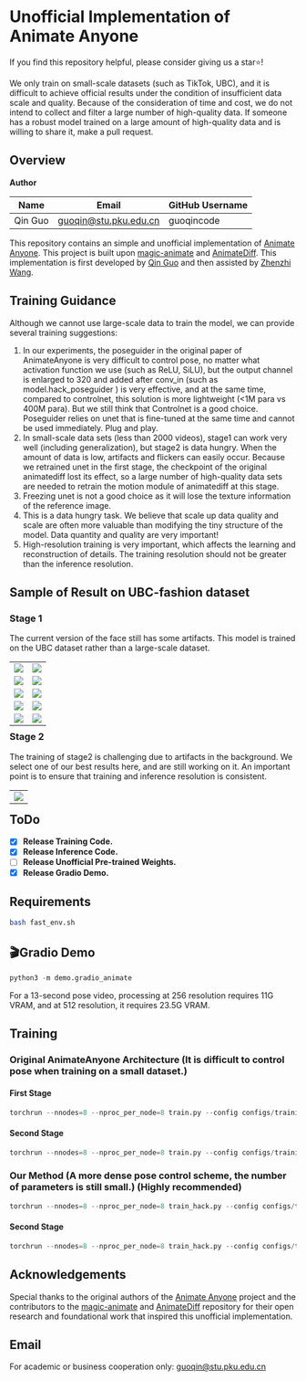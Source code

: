 # Unofficial Implementation of Animate Anyone

If you find this repository helpful, please consider giving us a star⭐!

We only train on small-scale datasets (such as TikTok, UBC), and it is difficult to achieve official results under the condition of insufficient data scale and quality. Because of the consideration of time and cost, we do not intend to collect and filter a large number of high-quality data. If someone has a robust model trained on a large amount of high-quality data and is willing to share it, make a pull request.

## Overview
**Author** 

| Name | Email | GitHub Username |
| ---- | --------- | --------------- |
|  Qin Guo    |  guoqin@stu.pku.edu.cn   |   guoqincode         |


This repository contains an simple and unofficial implementation of [Animate Anyone](https://humanaigc.github.io/animate-anyone/). This project is built upon [magic-animate](https://github.com/magic-research/magic-animate/tree/main) and [AnimateDiff](https://github.com/guoyww/AnimateDiff). This implementation is first developed by [Qin Guo](https://github.com/guoqincode) and then assisted by [Zhenzhi Wang](https://zhenzhiwang.github.io/).

## Training Guidance
Although we cannot use large-scale data to train the model, we can provide several training suggestions:
1. In our experiments, the poseguider in the original paper of AnimateAnyone is very difficult to control pose, no matter what activation function we use (such as ReLU, SiLU), but the output channel is enlarged to 320 and added after conv_in (such as model.hack_poseguider ) is very effective, and at the same time, compared to controlnet, this solution is more lightweight (<1M para vs 400M para). But we still think that Controlnet is a good choice. Poseguider relies on unet that is fine-tuned at the same time and cannot be used immediately. Plug and play.
2. In small-scale data sets (less than 2000 videos), stage1 can work very well (including generalization), but stage2 is data hungry. When the amount of data is low, artifacts and flickers can easily occur. Because we retrained unet in the first stage, the checkpoint of the original animatediff lost its effect, so a large number of high-quality data sets are needed to retrain the motion module of animatediff at this stage.
3. Freezing unet is not a good choice as it will lose the texture information of the reference image.
4. This is a data hungry task. We believe that scale up data quality and scale are often more valuable than modifying the tiny structure of the model. Data quantity and quality are very important!
5. High-resolution training is very important, which affects the learning and reconstruction of details. The training resolution should not be greater than the inference resolution.


## Sample of Result on UBC-fashion dataset
### Stage 1
The current version of the face still has some artifacts.  This model is trained on the UBC dataset rather than a large-scale dataset.
<table class="center">
    <tr><td><img src="./assets/stage1/1.png"></td><td><img src="./assets/stage1/2.png"></td></tr>
    <tr><td><img src="./assets/stage1/3.png"></td><td><img src="./assets/stage1/8.png"></td></tr>
    <tr><td><img src="./assets/stage1/9.png"></td><td><img src="./assets/stage1/10.png"></td></tr>
    <tr><td><img src="./assets/stage1/4.png"></td><td><img src="./assets/stage1/5.png"></td></tr>
    <tr><td><img src="./assets/stage1/6.png"></td><td><img src="./assets/stage1/7.png"></td></tr>

</table>
<p style="margin-left: 2em; margin-top: -1em"></p>

### Stage 2
The training of stage2 is challenging due to artifacts in the background. We select one of our best results here, and are still working on it. An important point is to ensure that training and inference resolution is consistent.
<table class="center">
    <tr><td><img src="./assets/stage2/1.gif"></td></tr>

</table>
<p style="margin-left: 2em; margin-top: -1em"></p>

## ToDo
- [x] **Release Training Code.**
- [x] **Release Inference Code.** 
- [ ] **Release Unofficial Pre-trained Weights.**
- [x] **Release Gradio Demo.**

## Requirements

```bash
bash fast_env.sh
```

## 🎬Gradio Demo
```python
python3 -m demo.gradio_animate
```
For a 13-second pose video, processing at 256 resolution requires 11G VRAM, and at 512 resolution, it requires 23.5G VRAM.

## Training
### Original AnimateAnyone Architecture (It is difficult to control pose when training on a small dataset.)
#### First Stage

```python
torchrun --nnodes=8 --nproc_per_node=8 train.py --config configs/training/train_stage_1.yaml
```

#### Second Stage

```python
torchrun --nnodes=8 --nproc_per_node=8 train.py --config configs/training/train_stage_2.yaml
```

### Our Method (A more dense pose control scheme, the number of parameters is still small.) (Highly recommended)
```python
torchrun --nnodes=8 --nproc_per_node=8 train_hack.py --config configs/training/train_stage_1.yaml
```

#### Second Stage

```python
torchrun --nnodes=8 --nproc_per_node=8 train_hack.py --config configs/training/train_stage_2.yaml
```


## Acknowledgements
Special thanks to the original authors of the [Animate Anyone](https://humanaigc.github.io/animate-anyone/) project and the contributors to the [magic-animate](https://github.com/magic-research/magic-animate/tree/main) and [AnimateDiff](https://github.com/guoyww/AnimateDiff) repository for their open research and foundational work that inspired this unofficial implementation.

## Email

For academic or business cooperation only: guoqin@stu.pku.edu.cn
